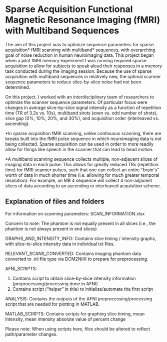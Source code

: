 # Sparse Acquisition Functional Magnetic Resonance Imaging (fMRI) with Multiband Sequences

The aim of this project was to optimize sequence parameters for sparse acquisition* fMRI scanning with multiband* sequences, with overarching goal of noise reduction in human neuroimaging data. This project began when a pilot fMRI memory experiment I was running required sparse acquisition to allow for subjects to speak aloud their responses in a memory task conducted during the imaging session.  Because the use of sparse acquisition with multiband sequences in relatively new, the optimal scanner sequence parameters to reduce slice-by-slice noise had not been determined. 

On this project, I worked with an interdisciplinary team of researchers to optimize the scanner sequence parameters. Of particular focus were changes in average slice-by-slice signal intensity as a function of repetition time (TR of 3.2s vs. 10s), multiband shots (even vs. odd number of shots), slice gap (0%, 10%, 20%, and 30%), and acquisition order (interleaved vs. ascending).

*In sparse acquisition fMRI scanning, unlike continuous scanning, there are breaks built into the fMRI pulse sequence in which neuroimaging data is not being collected.  Sparse acquisition can be used in order to more readily allow for things like speech in the scanner that can lead to head motion. 

*A multiband scanning sequence collects multiple, non-adjacent slices of imaging data in each pulse. This allows for greatly reduced TRs (repetition time) for fMRI scanner pulses, such that one can collect an entire "brain's" worth of data in much shorter time (i.e. allowing for much greater temporal resolution). For example, an MB 4 sequence will collect 4 non-adjacent slices of data according to an ascending or interleaved acquisition scheme.

## Explanation of files and folders

For information on scanning parameters: SCAN_INFORMATION.xlsx

Concern to note: The phantom is not equally present in all slices (i.e., the phantom is not always present in end slices)

GRAPHS_AND_INTENSITY_INFO:
Contains slice timing / intensity graphs, with slice-to-slice intensity data in individual txt files.

RELEVANT_SCANS_CONVERTED:
Contains imaging phantom data converted to .nii file type via DCM2NIIX to prepare for preprocessing.

AFNI_SCRIPTS:
1) Contains script to obtain slice-by-slice intensity information (preprocessing/processing done in AFNI)
2) Contains script (“helper” in title) to initialize/automate the first script

ANALYSIS:
Contains the outputs of the AFNI preprocessing/processing script that are needed for plotting in MATLAB.

MATLAB_SCRIPTS:
Contains scripts for graphing slice timing, mean intensity, mean intensity absolute value of percent change

Please note: When using scripts here, files should be altered to reflect path/parameter changes.
